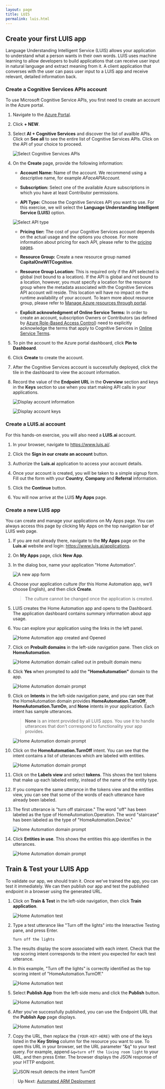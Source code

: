 ```yaml
---
layout: page
title: LUIS
permalink: luis.html
---
```


## Create your first LUIS app

Language Understanding Intelligent Service (LUIS) allows your application to understand what a person wants in their own words. LUIS uses machine learning to allow developers to build applications that can receive user input in natural language and extract meaning from it. A client application that converses with the user can pass user input to a LUIS app and receive relevant, detailed information back.

### Create a Cognitive Services APIs account

To use Microsoft Cognitive Service APIs, you first need to create an account in the Azure portal.

1. Navigate to the [Azure Portal](https://portal.azure.com).

1. Click **+ NEW**.

1. Select **AI + Cognitive Services** and discover the list of availble APIs. Click on **See all** to see the entire list of Cognitive Services APIs. Click on the API of your choice to proceed.

	![Select Cognitive Services APIs](./media/select-cognitive-services-apis.png)

1. On the **Create** page, provide the following information:

	- **Account Name:** Name of the account. We recommend using a descriptive name, for example *AFaceAPIAccount*.

	- **Subscription:** Select one of the available Azure subscriptions in which you have at least Contributor permissions.

	- **API Type:** Choose the Cognitive Services API you want to use. For this exercise, we will select the **Language Understanding Intelligent Service (LUIS)** option.

	![Select API type](./media/list-of-apis.png)

	- **Pricing tier:** The cost of your Cognitive Services account depends on the actual usage and the options you choose. For more information about pricing for each API, please refer to the [pricing pages](https://azure.microsoft.com/pricing/details/cognitive-services/).

	- **Resource Group:** Create a new resource group named **CapitalOneWITCognitive**.

	- **Resource Group Location:** This is required only if the API selected is global (not bound to a location). If the API is global and not bound to a location, however, you must specify a location for the resource group where the metadata associated with the Cognitive Services API account will reside. This location will have no impact on the runtime availability of your account. To learn more about resource group, please refer to [Manage Azure resources through portal](https://docs.microsoft.com/azure/azure-resource-manager/resource-group-portal).

	- **Explicit acknowledgment of Online Service Terms:** In order to create an account, subscription Owners or Contributors (as defined by [Azure Role-Based Access Control](https://docs.microsoft.com/azure/active-directory/role-based-access-control-what-is)) need to explicitly acknowledge the terms that apply to Cognitive Services in [Online Service Terms](https://www.microsoft.com/en-us/Licensing/product-licensing/products.aspx).

1. To pin the account to the Azure portal dashboard, click **Pin to Dashboard**.

1. Click **Create** to create the account.

1. After the Cognitive Services account is successfully deployed, click the tile in the dashboard to view the account information.

1. Record the value of the **Endpoint URL** in the **Overview** section and keys in the **Keys** section to use when you start making API calls in your applications.

	![Display account information](./media/display-account.png)

	![Display account keys](./media/account-keys.png)

### Create a LUIS.ai account

For this hands-on exercise, you will also need a **LUIS.ai** account.

1. In your browser, navigate to <https://www.luis.ai/>.

1. Click the **Sign in our create an account** button.

1. Authorize the **Luis.ai** application to access your account details.

1. Once your account is created, you will be taken to a simple signup form. Fill out the form with your **Country**, **Company** and **Referral** information.

1. Click the **Continue** button.

1. You will now arrive at the LUIS **My Apps** page.

### Create a new LUIS app

You can create and manage your applications on My Apps page. You can always access this page by clicking My Apps on the top navigation bar of LUIS web page.

1. If you are not already there, navigate to the **My Apps** page on the **Luis.ai** website and login: <https://www.luis.ai/applications>.

1. On **My Apps** page, click **New App**.

1. In the dialog box, name your application "Home Automation".

	![A new app form](./media/new-app-dialog.png)

1. Choose your application culture (for this Home Automation app, we’ll choose English), and then click **Create**.

    > The culture cannot be changed once the application is created.

1. LUIS creates the Home Automation app and opens to the Dashboard. The application dashboard contains summary information about app usage.

1. You can explore your application using the links in the left panel.

	![Home Automation app created and Opened](./media/app-created-opened.png)

1. Click on **Prebuilt domains** in the left-side navigation pane. Then click on **HomeAutomation**.

	![Home Automation domain called out in prebuilt domain menu](./media/prebuilt-domain-find.png)

1. Click **Yes** when prompted to add the **"HomeAutomation"** domain to the app.

	![Home Automation domain prompt](./media/add-prebuilt-domain-dialog.png)

1. Click on **Intents** in the left-side navigation pane, and you can see that the HomeAutomation domain provides **HomeAutomation.TurnOff**, **HomeAutomation.TurnOn**, and **None** intents in your application. Each intent has sample utterances.

	> **None** is an intent provided by all LUIS apps. You use it to handle utterances that don't correspond to functionality your app provides.

	![Home Automation domain prompt](./media/intents.png)

1. Click on the **HomeAutomation.TurnOff** intent. You can see that the intent contains a list of utterances which are labeled with entities.

	![Home Automation domain prompt](./media/utterances.png)

1. Click on the **Labels view** and select **tokens**. This shows the text tokens that make up each labeled entity, instead of the name of the entity type.

1. If you compare the same utterance in the tokens view and the entities view, you can see that some of the words of each utterance have already been labeled.

1. The first utterance is "turn off staircase." The word "off" has been labeled as the type of HomeAutomation.Operation. The word "staircase" has been labeled as the type of "HomeAutomation.Device."

	![Home Automation domain prompt](./media/utterances-tokens.png)

1. Click **Entities in use**. This shows the entities this app identifies in the utterances.

	![Home Automation domain prompt](./media/entities-in-use.png)


## Train & Test your LUIS App

To validate our app, we should train it. Once we've trained the app, you can test it immediately. We can then publish our app and test the published endpoint in a browser using the generated URL.

1. Click on **Train & Test** in the left-side navigation, then click **Train application**.

	![Home Automation test](./media/test-callout.png)

1. Type a test utterance like "Turn off the lights" into the Interactive Testing pane, and press Enter.

	```
	Turn off the lights
	```

1. The results display the score associated with each intent. Check that the top scoring intent corresponds to the intent you expected for each test utterance.

1. In this example, "Turn off the lights" is correctly identified as the top scoring intent of "HomeAutomation.TurnOff."

	![Home Automation test](./media/test-prebuilt-domain-home.png)

1. Select **Publish App** from the left-side menu and click the **Publish** button.

	![Home Automation test](./media/publish-before.png)

1. After you've successfully published, you can use the Endpoint URL that the **Publish App** page displays.

	![Home Automation test](./media/publish.png)

1. Copy the URL, then replace the `{YOUR-KEY-HERE}` with one of the keys listed in the **Key String** column for the resource you want to use. To open this URL in your browser, set the URL parameter "&q" to your test query. For example, append `&q=turn off the living room light` to your URL, and then press Enter. The browser displays the JSON response of your HTTP endpoint.  

	![JSON result detects the intent TurnOff](./media/turn-off-living-room.png)

> **Up Next**: [Automated ARM Deployment](arm.html)
